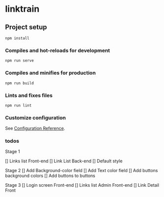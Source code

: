 # linktrain

## Project setup
```
npm install
```

### Compiles and hot-reloads for development
```
npm run serve
```

### Compiles and minifies for production
```
npm run build
```

### Lints and fixes files
```
npm run lint
```

### Customize configuration
See [Configuration Reference](https://cli.vuejs.org/config/).


### todos
Stage 1

[] Links list Front-end
[] Link List Back-end 
[] Default style

Stage 2 
[] Add Background-color field
[] Add Text color field
[] Add buttons background colors 
[] Add buttons to buttons 

Stage 3
[] Login screen Front-end
[] Links list Admin Front-end
[] Link Detail Front

